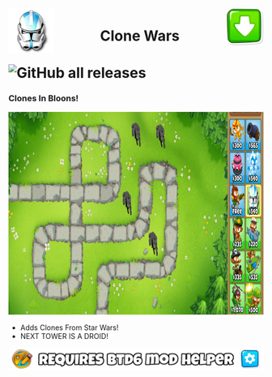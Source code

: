 <a href="https://github.com/AnakinSkywalker066/CloneAndDroids/releases/download/new/CloneWars.dll">
    <img align="left" alt="Icon" height="90" src="Icon.png">
    <img align="right" alt="Download" height="75" src="https://raw.githubusercontent.com/gurrenm3/BTD-Mod-Helper/master/BloonsTD6%20Mod%20Helper/Resources/DownloadBtn.png">
</a>

<h1 align="center">Clone Wars</h1>
<h1 aling="center"><img alt="GitHub all releases" src="https://img.shields.io/github/downloads/AnakinSkywalker066/CloneAndDroids/total?label=Total%20Dowloads"></h1>

### Clones In Bloons!
<img alt="githubpage" height="400" src="Assets/githubpage.png"/>


- Adds Clones From Star Wars!
- NEXT TOWER IS A DROID!

[![Requires BTD6 Mod Helper](https://raw.githubusercontent.com/gurrenm3/BTD-Mod-Helper/master/banner.png)](https://github.com/gurrenm3/BTD-Mod-Helper#readme)

